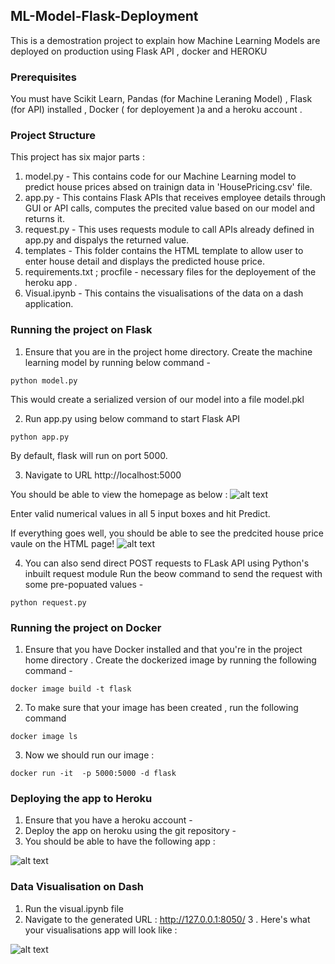 ## ML-Model-Flask-Deployment
This is a demostration project to explain how Machine Learning Models are deployed on production using Flask API , docker and HEROKU 

### Prerequisites
You must have Scikit Learn, Pandas (for Machine Leraning Model) , Flask (for API) installed , Docker ( for deployement )a and a heroku account .

### Project Structure
This project has six major parts :
1. model.py - This contains code for our Machine Learning model to predict house prices absed on trainign data in 'HousePricing.csv' file.
2. app.py - This contains Flask APIs that receives employee details through GUI or API calls, computes the precited value based on our model and returns it.
3. request.py - This uses requests module to call APIs already defined in app.py and dispalys the returned value.
4. templates - This folder contains the HTML template to allow user to enter house detail and displays the predicted house price.
5. requirements.txt ; procfile - necessary files for the deployement of the heroku app .
6. Visual.ipynb - This contains the visualisations of the data on a dash application.

### Running the project on Flask
1. Ensure that you are in the project home directory. Create the machine learning model by running below command -
```
python model.py
```
This would create a serialized version of our model into a file model.pkl

2. Run app.py using below command to start Flask API
```
python app.py
```
By default, flask will run on port 5000.

3. Navigate to URL http://localhost:5000

You should be able to view the homepage as below :
![alt text](https://user-images.githubusercontent.com/77074782/106214031-3f69fd00-61ce-11eb-9c69-4ee17812be35.PNG)

Enter valid numerical values in all 5 input boxes and hit Predict.

If everything goes well, you should  be able to see the predcited house price vaule on the HTML page!
![alt text](http://www.thepythonblog.com/wp-content/uploads/2019/02/Result.png)

4. You can also send direct POST requests to FLask API using Python's inbuilt request module
Run the beow command to send the request with some pre-popuated values -
```
python request.py
```

### Running the project on Docker 
1. Ensure that you have Docker installed and that you're in the project home directory . Create the dockerized image by running the following command -
```
docker image build -t flask
```
2. To make sure that your image has been created , run the following command 
```
docker image ls 
```
3. Now we should run our image :
```
docker run -it  -p 5000:5000 -d flask 
```


### Deploying the app to Heroku 
1. Ensure that you have a heroku account -
2. Deploy the app on heroku using the git repository -
3. You should be able to have the following app :

![alt text](https://user-images.githubusercontent.com/77074782/106214837-eef39f00-61cf-11eb-9cad-7f421d3662d6.PNG)

### Data Visualisation on Dash 
1. Run the visual.ipynb file
2. Navigate to the generated URL : http://127.0.0.1:8050/
3 . Here's what your visualisations app will look like :

 ![alt text](https://user-images.githubusercontent.com/77074782/106250877-82e75a00-6214-11eb-8834-527a2cc2d9ab.PNG)
